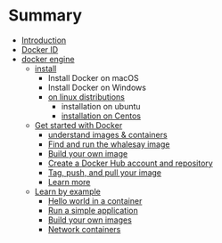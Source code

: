 # Summary

* [Introduction](README.md)
* [Docker ID](chapter1.md)
* [docker engine](docker-engine.md)
    * [install](install.md)
        * Install Docker on macOS
        * Install Docker on Windows
        * [on linux distributions](on-linux-distributions.md)
            * installation on ubuntu
            * [installation on Centos](installation-on-centos.md)
    * [Get started with Docker](get-started-with-docker.md)
        * [understand images & containers](understand-images--containers.md)
        * [Find and run the whalesay image](find-and-run-the-whalesay-image.md)
        * [Build your own image](build-your-own-image.md)
        * [Create a Docker Hub account and repository](create-a-docker-hub-account-and-repository.md)
        * [Tag, push, and pull your image](tag-push-and-pull-your-image.md)
        * [Learn more](learn-more.md)
    * [Learn by example](learn-by-example.md)
        * [Hello world in a container](hello-world-in-a-container.md)
        * [Run a simple application](run-a-simple-application.md)
        * [Build your own images](build-your-own-images.md)
        * [Network containers](network-containers.md)

